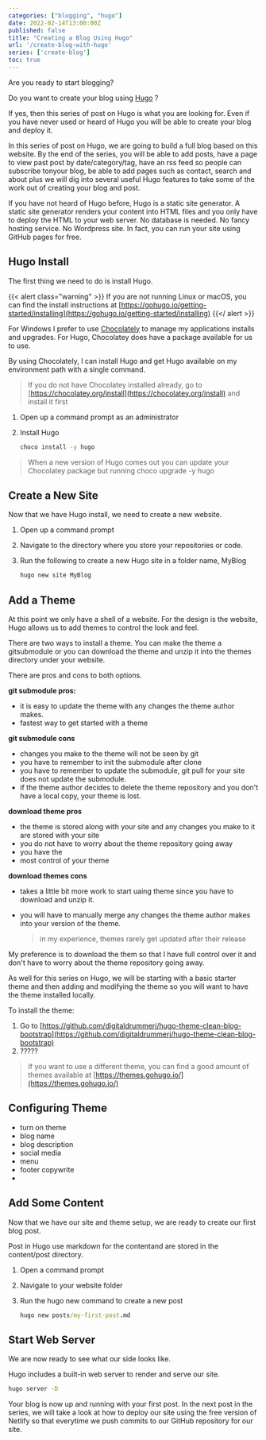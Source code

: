 ```yaml
---
categories: ["blogging", "hugo"]
date: 2022-02-14T13:00:00Z
published: false
title: "Creating a Blog Using Hugo"
url: '/create-blog-with-hugo'
series: ['create-blog']
toc: true
---
```


Are you ready to start blogging? 

Do you want to create your blog using [Hugo](https://gohugo.io/) ?

If yes, then this series of post on Hugo is what you are looking for.  Even if you have never used or heard of Hugo you will be able to create your blog and deploy it.

In this series of post on Hugo, we are going to build a full blog based on this website.   By the end of the series, you will be able to add posts, have a page to view past post by date/category/tag, have an rss feed so people can subscribe tonyour blog, be able to add pages such as contact, search and about plus we will dig into  several useful Hugo features to take some of the work out of creating your blog and post.

If you have not heard of Hugo before, Hugo is a static site generator.  A static site generator renders your content into HTML files and you only have to deploy the HTML to your web server.  No database is needed.  No fancy hosting service.  No Wordpress site.  In fact, you can run your site using GitHub pages for free.

## Hugo Install

The first thing we need to do is install Hugo.

{{< alert class="warning" >}}
If you are not running Linux or macOS, you can find the install instructions at [https://gohugo.io/getting-started/installing](https://gohugo.io/getting-started/installing)
{{</ alert >}}

For Windows I prefer to use [Chocolately](https://chocolatey.org/install) to manage my applications installs and upgrades.  For Hugo, Chocolatey does have a package available for us to use.

By using Chocolately, I can install Hugo and get Hugo available on my environment path with a single command.

> If you do not have Chocolatey installed already, go to [https://chocolatey.org/install](https://chocolatey.org/install) and install it first

1. Open up a command prompt as an administrator
1. Install Hugo

    ```cmd
    choco install -y hugo
    ```

> When a new version of Hugo comes out you can update your Chocolatey package but running choco upgrade -y hugo
 
## Create a New Site

Now that we have Hugo install, we need to create a new website.  

1. Open up a command prompt
1. Navigate to the directory where you store your repositories or code.
1. Run the following to create a new Hugo site in a folder name, MyBlog

    ```cmd
    hugo new site MyBlog
    ```

## Add a Theme

At this point we only have a shell of a website.  For the design is the website, Hugo allows us to add themes to control the look and feel. 

There are two ways to install a theme.  You can make the theme a gitsubmodule or you can download the theme and unzip it into the themes directory under your website.

There are pros and cons to both options.

**git submodule pros:**

* it is easy to update the theme with any changes the theme author makes.
* fastest way to get started with a theme

**git submodule cons**

* changes you make to the theme will not be seen by git
* you have to remember to init the submodule after clone
* you have to remember to update the submodule, git pull for your site does not update the submodule.
* if the theme author decides to delete the theme repository and you don't have a local copy, your theme is lost.

**download theme pros**

* the theme is stored along with your site and any changes you make to it are stored with your site
 * you do not have to worry about the theme repository going away
 * you have the 
 * most control of your theme

**download themes cons**

* takes a little bit more work to start uaing theme since you have to download and unzip it.
* you will have to manually merge any changes the theme author makes into your version of the theme.  

    > in my experience, themes rarely get updated after their release

My preference is to download the them so that I have full control over it and don't have to worry about the theme repository going away.

As well for this series on Hugo, we will be starting with a basic starter theme and then adding and modifying the theme so you will want to have the theme installed locally.

To install the theme:

1. Go to [https://github.com/digitaldrummerj/hugo-theme-clean-blog-bootstrap](https://github.com/digitaldrummerj/hugo-theme-clean-blog-bootstrap)
1. ?????

> If you want to use a different theme, you can find a good amount of themes available at [https://themes.gohugo.io/](https://themes.gohugo.io/)

## Configuring Theme

* turn on theme
* blog name 
* blog description 
* social media 
* menu 
* footer copywrite 
*  
## Add Some Content

Now that we have our site and theme setup, we 
are ready to create our first blog post.

Post in Hugo use markdown for the contentand are stored in the content/post directory.

1. Open a command prompt  
1. Navigate to your website folder
1.  Run the hugo new command to create a new post

    ```cmd
    hugo new posts/my-first-post.md
    ```

## Start Web Server

We are now ready to see what our side looks like. 

Hugo includes a built-in web server to render and serve our site. 

```cmd
hugo server -D
```

Your blog is now up and running with your first post.  In the next post in the series, we will take a look at how to deploy our site using the free version of Netlify so that everytime we push commits to our GitHub repository for our site.
